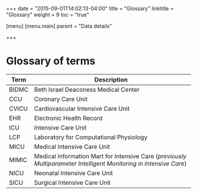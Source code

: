 +++
date = "2015-09-01T14:02:13-04:00"
title = "Glossary"
linktitle = "Glossary"
weight = 9
toc = "true"

[menu]
  [menu.main]
    parent = "Data details"

+++

# Glossary of terms

Term | Description
---- | -----
BIDMC | Beth Israel Deaconess Medical Center
CCU | Coronary Care Unit
CVICU | Cardiovascular Intensive Care Unit
EHR | Electronic Health Record
ICU | Intensive Care Unit
LCP | Laboratory for Computational Physiology
MICU | Medical Intensive Care Unit
MIMIC | Medical Information Mart for Intensive Care (*previously Multiparameter Intelligent Monitoring in Intensive Care*)
NICU | Neonatal Intensive Care Unit
SICU | Surgical Intensive Care Unit
